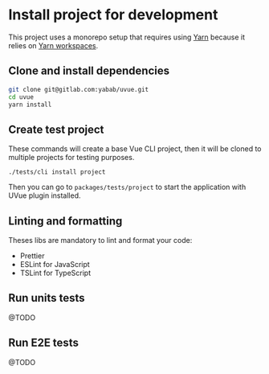 # Install project for development

This project uses a monorepo setup that requires using [Yarn](https://yarnpkg.com) because it relies on [Yarn workspaces](https://yarnpkg.com/blog/2017/08/02/introducing-workspaces/).

## Clone and install dependencies

```bash
git clone git@gitlab.com:yabab/uvue.git
cd uvue
yarn install
```

## Create test project

These commands will create a base Vue CLI project, then it will be cloned to multiple projects for
testing purposes.

```
./tests/cli install project
```

Then you can go to `packages/tests/project` to start the application with UVue plugin installed.

## Linting and formatting

Theses libs are mandatory to lint and format your code:

- Prettier
- ESLint for JavaScript
- TSLint for TypeScript

## Run units tests

@TODO

## Run E2E tests

@TODO
